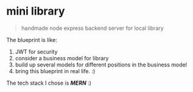 # mini library

> handmade node express backend server for local library 

The blueprint is like:

1. JWT for security
2. consider a business model for library
3. build up several models for different positions  in the business model
4. bring this blueprint in real life. :)

The tech stack I chose is ***MERN*** :)